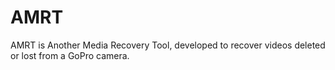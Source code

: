 AMRT
====

AMRT is Another Media Recovery Tool, developed to recover videos deleted or lost from a GoPro camera.
